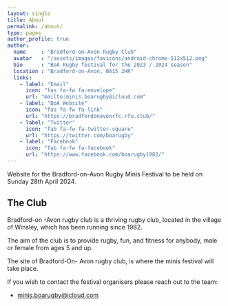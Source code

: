 ```yaml
---
layout: single
title: About
permalink: /about/    
type: pages
author_profile: true
author:
  name     : "Bradford-on-Avon Rugby Club"
  avatar   : "/assets/images/favicons/android-chrome-512x512.png"
  bio      : "BoA Rugby festival for the 2023 / 2024 season"
  location : "Bradford-on-Avon, BA15 2HR"
  links:
    - label: "Email"
      icon: "fas fa-fw fa-envelope"
      url: "mailto:minis.boarugby@icloud.com"
    - label: "BoA Website"
      icon: "fas fa-fw fa-link"
      url: "https://bradfordonavonrfc.rfu.club/"
    - label: "Twitter"
      icon: "fab fa-fw fa-twitter-square"
      url: "https://twitter.com/boarugby"        
    - label: "Facebook"
      icon: "fab fa-fw fa-facebook"
      url: "https://www.facebook.com/boarugby1982/"  
---
```


Website for the Bradford-on-Avon Rugby Minis Festival to be held on Sunday 28th April 2024.

## The Club
Bradford-on -Avon rugby club is a thriving rugby club, located in the village of Winsley, which has been running since 1982. 

The aim of the club is to provide rugby, fun, and fitness for anybody, male or female from ages 5 and up. 

The site of Bradford-On- Avon rugby club, is where the minis festival will take place.

If you wish to contact the festival organisers please reach out to the team:
* minis.boarugby@icloud.com
